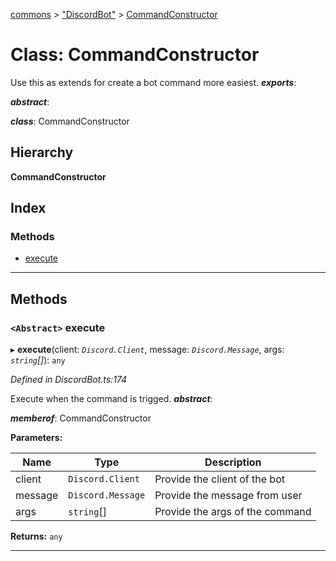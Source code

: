 [commons](../README.md) > ["DiscordBot"](../modules/_discordbot_.md) > [CommandConstructor](../classes/_discordbot_.commandconstructor.md)

# Class: CommandConstructor

Use this as extends for create a bot command more easiest.
*__exports__*: 

*__abstract__*: 

*__class__*: CommandConstructor

## Hierarchy

**CommandConstructor**

## Index

### Methods

* [execute](_discordbot_.commandconstructor.md#execute)

---

## Methods

<a id="execute"></a>

### `<Abstract>` execute

▸ **execute**(client: *`Discord.Client`*, message: *`Discord.Message`*, args: *`string`[]*): `any`

*Defined in DiscordBot.ts:174*

Execute when the command is trigged.
*__abstract__*: 

*__memberof__*: CommandConstructor

**Parameters:**

| Name | Type | Description |
| ------ | ------ | ------ |
| client | `Discord.Client` |  Provide the client of the bot |
| message | `Discord.Message` |  Provide the message from user |
| args | `string`[] |  Provide the args of the command |

**Returns:** `any`

___

